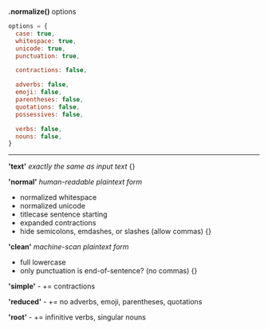 **.normalize()** options
```js
options = {
  case: true,
  whitespace: true,
  unicode: true,
  punctuation: true,

  contractions: false,

  adverbs: false,
  emoji: false,
  parentheses: false,
  quotations: false,
  possessives: false,

  verbs: false,
  nouns: false,
}
```

-------


**'text'**
    *exactly the same as input text*
   {}

**'normal'** 
    *human-readable plaintext form*
  - normalized whitespace
  - normalized unicode
  - titlecase sentence starting
  - expanded contractions
  - hide semicolons, emdashes, or slashes (allow commas)
   {}

**'clean'** 
  *machine-scan plaintext form*
  - full lowercase
  - only punctuation is end-of-sentence? (no commas)
   {}

**'simple'** - += contractions

**'reduced'** - += no adverbs, emoji, parentheses, quotations

**'root'** - += infinitive verbs, singular nouns